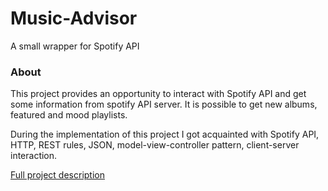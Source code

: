 # Music-Advisor
A small wrapper for Spotify API

### About
This project provides an opportunity to interact with Spotify API and get some information from spotify API server.
It is possible to get new albums, featured and mood playlists.  

During the implementation of this project I got acquainted with Spotify API, HTTP, REST rules, JSON, model-view-controller pattern, 
client-server interaction.  

[Full project description](https://hyperskill.org/projects/62)
